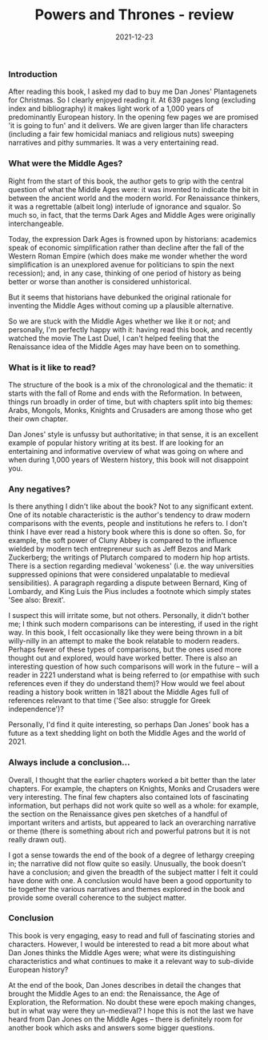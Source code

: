 ﻿---
layout: layouts/bookreview.njk

tags:
  - post
  - review

title: Powers and Thrones - review
review_book_main_title: Powers and Thrones
review_book_sub_title: A New History of the Middle Ages
review_book_author: Dan Jones
review_book_image_url: https://res.cloudinary.com/ds2o5ecdw/image/upload/acovers/1789543533.02._SCL_.jpg
review_book_image_small_url: https://res.cloudinary.com/ds2o5ecdw/image/upload/acovers/1789543533.02._SCM_.jpg
review_publication_date: 2021-09-02
review_publisher: Head of Zeus
review_pages: 720
review_ISBN13: 978-1789543537
review_book_tags:
  - [Europe, Asia, Africa]
  - [Middle Ages]
  - [Political, Economic, Social, Military, Cultural]
  - [Middle Ages]
review_podcasts:
  - [https://www.listennotes.com/e/d2fd6c4286e740a1af501850389f742e, History Unplugged Podcast, What the Middle Ages Can Teach Us About Pandemics Mass Migration and Tech Disruption]
  - [https://www.listennotes.com/e/380dc8e486284bc08b9571df89e6175c, Tides of History, Writing a New History of the Middle Ages Interview with Dan Jones on Powers and Thrones]
  - [https://www.listennotes.com/e/f96cea30a01741c3a575f6561bda4876, The Medieval Podcast, Powers and Thrones with Dan Jones]
  - [https://www.listennotes.com/e/039f537eff02464eac101f50e1514469, History Extra podcast, The surprisingly modern Middle Ages]
shopping_links:
  - [https://www.amazon.co.uk/Powers-Thrones-History-Middle-Ages/dp/1789543533/, Amazon UK, Amazon UK book link]
  - [https://www.amazon.com/Powers-Thrones-History-Middle-Ages/dp/1789543533/, Amazon US, Amazon US book link]
review_author: Andy Salisbury
date: 2021-12-23
review_rating: ★★★★☆
permalink: '/2021/12/27/powers-and-thrones/'
review_summary: '<p>Dan Jones‘ latest book explores the Middle Ages as a whole, drawing together many of the subject matters he has previously written on. The result is a long but very entertaining read full of full of fascinating story lines and personalities. </p>'
---
### Introduction

After reading this book, I asked my dad to buy me Dan Jones' Plantagenets for Christmas. So I clearly enjoyed reading it. At 639 pages long (excluding index and bibliography) it makes light work of a 1,000 years of predominantly European history. In the opening few pages we are promised 'it is going to fun' and it delivers. We are given larger than life characters (including a fair few homicidal maniacs and religious nuts) sweeping narratives and pithy summaries. It was a very entertaining read. 

### What were the Middle Ages?

Right from the start of this book, the author gets to grip with the central question of what the Middle Ages were: it was invented to indicate the bit in between the ancient world and the modern world. For Renaissance thinkers, it was a regrettable (albeit long) interlude of ignorance and squalor. So much so, in fact, that the terms Dark Ages and Middle Ages were originally interchangeable. 

Today, the expression Dark Ages is frowned upon by historians: academics speak of economic simplification rather than decline after the fall of the Western Roman Empire (which does make me wonder whether the word simplification is an unexplored avenue for politicians to spin the next recession); and, in any case, thinking of one period of history as being better or worse than another is considered unhistorical. 

But it seems that historians have debunked the original rationale for inventing the Middle Ages without coming up a plausible alternative. 

So we are stuck with the Middle Ages whether we like it or not; and personally, I'm perfectly happy with it: having read this book, and recently watched the movie The Last Duel, I can't helped feeling that the Renaissance idea of the Middle Ages may have been on to something. 

### What is it like to read?

The structure of the book is a mix of the chronological and the thematic: it starts with the fall of Rome and ends with the Reformation. In between, things run broadly in order of time, but with chapters split into big themes: Arabs, Mongols, Monks, Knights and Crusaders are among those who get their own chapter.

Dan Jones' style is unfussy but authoritative; in that sense, it is an excellent example of popular history writing at its best. If are looking for an entertaining and informative overview of what was going on where and when during 1,000 years of Western history, this book will not disappoint you. 

### Any negatives?

Is there anything I didn't like about the book? Not to any significant extent. One of its notable characteristic is the author's tendency to draw modern comparisons with the events, people and institutions he refers to. I don't think I have ever read a history book where this is done so often. So, for example, the soft power of Cluny Abbey is compared to the influence wielded by modern tech entrepreneur such as Jeff Bezos and Mark Zuckerberg; the writings of Plutarch compared to modern hip hop artists. There is a section regarding medieval 'wokeness' (i.e. the way universities suppressed opinions that were considered unpalatable to medieval sensibilities). A paragraph regarding a dispute between Bernard, King of Lombardy, and King Luis the Pius includes a footnote which simply states 'See also: Brexit'.

I suspect this will irritate some, but not others. Personally, it didn't bother me; I think such modern comparisons can be interesting, if used in the right way. In this book, I felt occasionally like they were being thrown in a bit willy-nilly in an attempt to make the book relatable to modern readers. Perhaps fewer of these types of comparisons, but the ones used more thought out and explored, would have worked better. There is also an interesting question of how such comparisons will work in the future – will a reader in 2221 understand what is being referred to (or empathise with such references even if they do understand them)? How would we feel about reading a history book written in 1821 about the Middle Ages full of references relevant to that time ('See also: struggle for Greek independence')?

Personally, I'd find it quite interesting, so perhaps Dan Jones' book has a future as a text shedding light on both the Middle Ages and the world of 2021. 

### Always include a conclusion…

Overall, I thought that the earlier chapters worked a bit better than the later chapters. For example, the chapters on Knights, Monks and Crusaders were very interesting. The final few chapters also contained lots of fascinating information, but perhaps did not work quite so well as a whole: for example, the section on the Renaissance gives pen sketches of a handful of important writers and artists, but appeared to lack an overarching narrative or theme (there is something about rich and powerful patrons but it is not really drawn out).

I got a sense towards the end of the book of a degree of lethargy creeping in; the narrative did not flow quite so easily. Unusually, the book doesn’t have a conclusion; and given the breadth of the subject matter I felt it could have done with one. A conclusion would have been a good opportunity to tie together the various narratives and themes explored in the book and provide some overall coherence to the subject matter. 

### Conclusion

This book is very engaging, easy to read and full of fascinating stories and characters. However, I would be interested to read a bit more about what Dan Jones thinks the Middle Ages were; what were its distinguishing characteristics and what continues to make it a relevant way to sub-divide European history?

At the end of the book, Dan Jones describes in detail the changes that brought the Middle Ages to an end: the Renaissance, the Age of Exploration, the Reformation. No doubt these were epoch making changes, but in what way were they un-medieval? I hope this is not the last we have heard from Dan Jones on the Middle Ages – there is definitely room for another book which asks and answers some bigger questions.